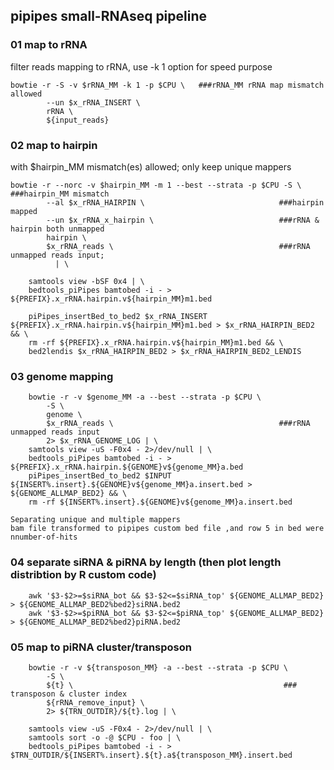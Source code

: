 ## pipipes small-RNAseq pipeline

### 01 map to rRNA
filter reads mapping to rRNA, use -k 1 option for speed purpose

```
bowtie -r -S -v $rRNA_MM -k 1 -p $CPU \   ###rRNA_MM rRNA map mismatch allowed
		--un $x_rRNA_INSERT \
		rRNA \
		${input_reads}
```

### 02 map to hairpin
with $hairpin_MM mismatch(es) allowed; only keep unique mappers

```
bowtie -r --norc -v $hairpin_MM -m 1 --best --strata -p $CPU -S \   ###hairpin_MM mismatch
		--al $x_rRNA_HAIRPIN \                              ###hairpin mapped
		--un $x_rRNA_x_hairpin \                            ###rRNA & hairpin both unmapped
		hairpin \
		$x_rRNA_reads \                                     ###rRNA unmapped reads input;
		  | \

	samtools view -bSF 0x4 | \
	bedtools_piPipes bamtobed -i - > ${PREFIX}.x_rRNA.hairpin.v${hairpin_MM}m1.bed

	piPipes_insertBed_to_bed2 $x_rRNA_INSERT ${PREFIX}.x_rRNA.hairpin.v${hairpin_MM}m1.bed > $x_rRNA_HAIRPIN_BED2 && \
	rm -rf ${PREFIX}.x_rRNA.hairpin.v${hairpin_MM}m1.bed && \
	bed2lendis $x_rRNA_HAIRPIN_BED2 > $x_rRNA_HAIRPIN_BED2_LENDIS
```

### 03 genome mapping

```
	bowtie -r -v $genome_MM -a --best --strata -p $CPU \
		-S \
		genome \
		$x_rRNA_reads \                                     ###rRNA unmapped reads input
		2> $x_rRNA_GENOME_LOG | \
	samtools view -uS -F0x4 - 2>/dev/null | \
	bedtools_piPipes bamtobed -i - > ${PREFIX}.x_rRNA.hairpin.${GENOME}v${genome_MM}a.bed
	piPipes_insertBed_to_bed2 $INPUT ${INSERT%.insert}.${GENOME}v${genome_MM}a.insert.bed > ${GENOME_ALLMAP_BED2} && \
	rm -rf ${INSERT%.insert}.${GENOME}v${genome_MM}a.insert.bed
```
	Separating unique and multiple mappers
	bam file transformed to pipipes custom bed file ,and row 5 in bed were nnumber-of-hits

### 04 separate siRNA & piRNA by length (then plot length distribtion by R custom code)

```
	awk '$3-$2>=$siRNA_bot && $3-$2<=$siRNA_top' ${GENOME_ALLMAP_BED2} > ${GENOME_ALLMAP_BED2%bed2}siRNA.bed2
	awk '$3-$2>=$piRNA_bot && $3-$2<=$piRNA_top' ${GENOME_ALLMAP_BED2} > ${GENOME_ALLMAP_BED2%bed2}piRNA.bed2
```

### 05 map to piRNA cluster/transposon

```
	bowtie -r -v ${transposon_MM} -a --best --strata -p $CPU \
		-S \
		${t} \                                               ### transposon & cluster index
		${rRNA_remove_input} \
		2> ${TRN_OUTDIR}/${t}.log | \

	samtools view -uS -F0x4 - 2>/dev/null | \
	samtools sort -o -@ $CPU - foo | \
	bedtools_piPipes bamtobed -i - > $TRN_OUTDIR/${INSERT%.insert}.${t}.a${transposon_MM}.insert.bed
```

